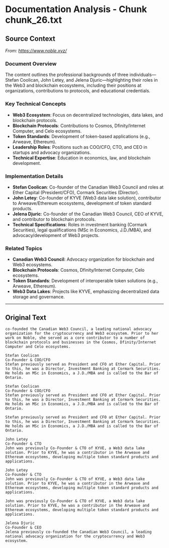# Documentation Analysis - Chunk chunk_26.txt

## Source Context
*From: https://www.noble.xyz/*

### Document Overview  
The content outlines the professional backgrounds of three individuals—Stefan Coolican, John Letey, and Jelena Djuric—highlighting their roles in the Web3 and blockchain ecosystems, including their positions at organizations, contributions to protocols, and educational credentials.  

### Key Technical Concepts  
- **Web3 Ecosystem**: Focus on decentralized technologies, data lakes, and blockchain protocols.  
- **Blockchain Protocols**: Contributions to Cosmos, Dfinity/Internet Computer, and Celo ecosystems.  
- **Token Standards**: Development of token-based applications (e.g., Arweave, Ethereum).  
- **Leadership Roles**: Positions such as COO/CFO, CTO, and CEO in startups and advocacy organizations.  
- **Technical Expertise**: Education in economics, law, and blockchain development.  

### Implementation Details  
- **Stefan Coolican**: Co-founder of the Canadian Web3 Council and roles at Ether Capital (President/CFO), Cormark Securities (Director).  
- **John Letey**: Co-founder of KYVE (Web3 data lake solution), contributor to Arweave/Ethereum ecosystems, development of token standard products.  
- **Jelena Djuric**: Co-founder of the Canadian Web3 Council, CEO of KYVE, and contributor to blockchain protocols.  
- **Technical Specifications**: Roles in investment banking (Cormark Securities), legal qualifications (MSc in Economics, J.D./MBA), and advocacy/development of Web3 projects.  

### Related Topics  
- **Canadian Web3 Council**: Advocacy organization for blockchain and Web3 ecosystems.  
- **Blockchain Protocols**: Cosmos, Dfinity/Internet Computer, Celo ecosystems.  
- **Token Standards**: Development of interoperable token solutions (e.g., Arweave, Ethereum).  
- **Web3 Data Lakes**: Projects like KYVE, emphasizing decentralized data storage and governance.

---

## Original Text
```
co-founded the Canadian Web3 Council, a leading national advocacy organization for the cryptocurrency and Web3 ecosystem. Prior to her work on Noble, she served as a core contributor to a number of blockchain protocols and businesses in the Cosmos, Dfinity/Internet Computer and Celo ecosystems.

Stefan Coolican
Co-Founder & COO/CFO
Stefan previously served as President and CFO at Ether Capital. Prior to this, he was a Director, Investment Banking at Cormark Securities. He holds an MSc in Economics, a J.D./MBA and is called to the Bar of Ontario.

Stefan Coolican
Co-Founder & COO/CFO
Stefan previously served as President and CFO at Ether Capital. Prior to this, he was a Director, Investment Banking at Cormark Securities. He holds an MSc in Economics, a J.D./MBA and is called to the Bar of Ontario.

Stefan previously served as President and CFO at Ether Capital. Prior to this, he was a Director, Investment Banking at Cormark Securities. He holds an MSc in Economics, a J.D./MBA and is called to the Bar of Ontario.

John Letey
Co-Founder & CTO
John was previously Co-Founder & CTO of KYVE, a Web3 data lake solution. Prior to KYVE, he was a contributor in the Arweave and Ethereum ecosystems, developing multiple token standard products and applications.

John Letey
Co-Founder & CTO
John was previously Co-Founder & CTO of KYVE, a Web3 data lake solution. Prior to KYVE, he was a contributor in the Arweave and Ethereum ecosystems, developing multiple token standard products and applications.

John was previously Co-Founder & CTO of KYVE, a Web3 data lake solution. Prior to KYVE, he was a contributor in the Arweave and Ethereum ecosystems, developing multiple token standard products and applications.

Jelena Djuric
Co-Founder & CEO
Jelena previously co-founded the Canadian Web3 Council, a leading national advocacy organization for the cryptocurrency and Web3 ecosystem.
```
